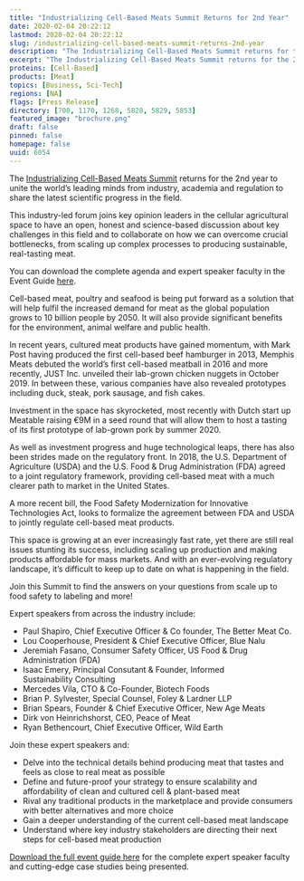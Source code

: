 ```yaml
---
title: "Industrializing Cell-Based Meats Summit Returns for 2nd Year"
date: 2020-02-04 20:22:12
lastmod: 2020-02-04 20:22:12
slug: /industrializing-cell-based-meats-summit-returns-2nd-year
description: "The Industrializing Cell-Based Meats Summit returns for the 2nd year to unite the world’s leading minds from industry, academia and regulation to share the latest scientific progress in the field."
excerpt: "The Industrializing Cell-Based Meats Summit returns for the 2nd year to unite the world’s leading minds from industry, academia and regulation to share the latest scientific progress in the field."
proteins: [Cell-Based]
products: [Meat]
topics: [Business, Sci-Tech]
regions: [NA]
flags: [Press Release]
directory: [700, 1170, 1268, 5828, 5829, 5853]
featured_image: "brochure.png"
draft: false
pinned: false
homepage: false
uuid: 6054
---
```

<p>The <a href="https://industrializingcellbasedmeats.com/?utm_source=external-protein-report&utm_medium=press-release&utm_campaign=14821-icbm-protein-report-press-release">Industrializing Cell-Based Meats Summit</a> returns for the 2nd year to unite the world’s leading minds from industry, academia and regulation to share the latest scientific progress in the field.</p>

<p>This industry-led forum joins key opinion leaders in the cellular agricultural space to have an open, honest and science-based discussion about key challenges in this field and to collaborate on how we can overcome crucial bottlenecks, from scaling up complex processes to producing sustainable, real-tasting meat.</p>

<p>You can download the complete agenda and expert speaker faculty in the Event Guide <a href="https://industrializingcellbasedmeats.com/program/full-event-guide/?utm_source=external-protein-report&utm_medium=press-release&utm_campaign=14821-icbm-protein-report-press-release">here</a>.</p>

<p>Cell-based meat, poultry and seafood is being put forward as a solution that will help fulfil the increased demand for meat as the global population grows to 10 billion people by 2050. It will also provide significant benefits for the environment, animal welfare and public health.</p>

<p>In recent years, cultured meat products have gained momentum, with Mark Post having produced the first cell-based beef hamburger in 2013, Memphis Meats debuted the world’s first cell-based meatball in 2016 and more recently, JUST Inc. unveiled their lab-grown chicken nuggets in October 2019. In between these, various companies have also revealed prototypes including duck, steak, pork sausage, and fish cakes.</p>

<p>Investment in the space has skyrocketed, most recently with Dutch start up Meatable raising €9M in a seed round that will allow them to host a tasting of its first prototype of lab-grown pork by summer 2020.</p>

<p>As well as investment progress and huge technological leaps, there has also been strides made on the regulatory front. In 2018, the U.S. Department of Agriculture (USDA) and the U.S. Food <span class="amp">&</span> Drug Administration (FDA) agreed to a joint regulatory framework, providing cell-based meat with a much clearer path to market in the United States.</p>

<p>A more recent bill, the Food Safety Modernization for Innovative Technologies Act, looks to formalize the agreement between FDA and USDA to jointly regulate cell-based meat products.</p>

<p>This space is growing at an ever increasingly fast rate, yet there are still real issues stunting its success, including scaling up production and making products affordable for mass markets. And with an ever-evolving regulatory landscape, it’s difficult to keep up to date on what is happening in the field.</p>

<p>Join this Summit to find the answers on your questions from scale up to food safety to labeling and more!</p>

<p>Expert speakers from across the industry include:</p>

<ul>
	<li>Paul Shapiro, Chief Executive Officer <span class="amp">&</span> Co founder, The Better Meat Co.</li>
	<li>Lou Cooperhouse, President <span class="amp">&</span> Chief Executive Officer, Blue Nalu</li>
	<li>Jeremiah Fasano, Consumer Safety Officer, US Food <span class="amp">&</span> Drug Administration (FDA)</li>
	<li>Isaac Emery, Principal Consutant <span class="amp">&</span> Founder, Informed Sustainability Consulting</li>
	<li>Mercedes Vila, CTO <span class="amp">&</span> Co-Founder, Biotech Foods</li>
	<li>Brian P. Sylvester, Special Counsel, Foley <span class="amp">&</span> Lardner LLP</li>
	<li>Brian Spears, Founder <span class="amp">&</span> Chief Executive Officer, New Age Meats</li>
	<li>Dirk von Heinrichshorst, CEO, Peace of Meat</li>
	<li>Ryan Bethencourt, Chief Executive Officer, Wild Earth</li>
</ul>

<p>Join these expert speakers and:</p>

<ul>
	<li>Delve into the technical details behind producing meat that tastes and feels as close to real meat as possible</li>
	<li>Define and future-proof your strategy to ensure scalability and affordability of clean and cultured cell <span class="amp">&</span> plant-based meat</li>
	<li>Rival any traditional products in the marketplace and provide consumers with better alternatives and more choice</li>
	<li>Gain a deeper understanding of the current cell-based meat landscape</li>
	<li>Understand where key industry stakeholders are directing their next steps for cell-based meat production</li>
</ul>

<p><a href="https://industrializingcellbasedmeats.com/program/full-event-guide/?utm_source=external-protein-report&utm_medium=press-release&utm_campaign=14821-icbm-protein-report-press-release">Download the full event guide here</a> for the complete expert speaker faculty and cutting-edge case studies being presented.</p>
